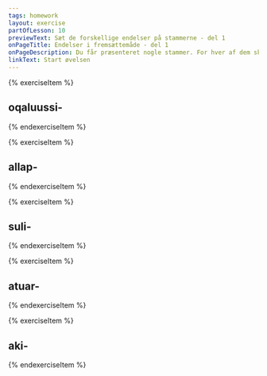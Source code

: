 ```yaml
---
tags: homework
layout: exercise
partOfLesson: 10
previewText: Sæt de forskellige endelser på stammerne - del 1
onPageTitle: Endelser i fremsættemåde - del 1
onPageDescription: Du får præsenteret nogle stammer. For hver af dem skal du skrive hele ordet med hver personendelse i fremsættemåde, samt oversættelsen af stammen
linkText: Start øvelsen
---
```


{% exerciseItem %}

## oqaluussi-
<single-input data-label="Nutseruk" ></single-input>
<multi-input data-labels="Uanga, Illit, Una, Uagut, Ilissi, Uku" data-validation="oqaluussivunga, oqaluussivutit, oqaluussivoq, oqaluussivugut, oqaluussivusi, oqaluussipput"></multi-input>
<feedback-message data-content="Oqaluussi- er en vokalstamme, derfor skal endelserne starte med V og det betyder: at forkynde"></feedback-message>
{% endexerciseItem %}

{% exerciseItem %}

## allap-
<single-input data-label="Nutseruk" ></single-input>
<multi-input data-labels="Uanga, Illit, Una, Uagut, Ilissi, Uku" data-validation="allappunga, allapputit, allappoq, allappugut, allappusi, allapput"></multi-input>
<feedback-message data-content="Allap- er en konsonantstamme, derfor skal endelserne starte med P og det betyder: at skrive"></feedback-message>
{% endexerciseItem %}

{% exerciseItem %}

## suli-
<single-input data-label="Nutseruk" ></single-input>
<multi-input data-labels="Uanga, Illit, Una, Uagut, Ilissi, Uku" data-validation="sulivunga, sulivutit, sulivoq, sulivugut, sulivusi, sulipput"></multi-input>
<feedback-message data-content="Suli- er en vokalstamme, derfor skal endelserne starte med V og det betyder: at arbejde"></feedback-message>
{% endexerciseItem %}

{% exerciseItem %}

## atuar-
<single-input data-label="Nutseruk" ></single-input>
<multi-input data-labels="Uanga, Illit, Una, Uagut, Ilissi, Uku" data-validation="atuarpunga, atuarputit, atuarpoq, atuarpugut, atuarpusi, atuarput"></multi-input>
<feedback-message data-content="Atuar- er en R-stamme, derfor skal endelserne starte med P og det betyder: at læse"></feedback-message>
{% endexerciseItem %}

{% exerciseItem %}

## aki-
<single-input data-label="Nutseruk" ></single-input>
<multi-input data-labels="Uanga, Illit, Una, Uagut, Ilissi, Uku" data-validation="akivunga, akivutit, akivoq, akivugut, akivusi, akipput"></multi-input>
<feedback-message data-content="Aki- er en vokalstamme, derfor skal endelserne starte med V og det betyder: at svare"></feedback-message>
{% endexerciseItem %}
